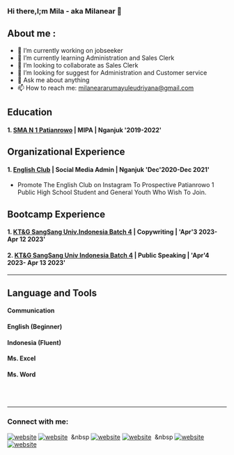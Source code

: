 ### Hi there,I;m Mila - aka Milanear 👋
## About me :
- 🔭 I’m currently working on jobseeker
- 🌱 I’m currently learning Administration and Sales Clerk
- 👯 I’m looking to collaborate as Sales Clerk
- 🤔 I’m looking for suggest for Administration and Customer service
- 💬 Ask me about anything
- 📫 How to reach me: milaneararumayuleudriyana@gmail.com

## Education

#### 1. [SMA N 1 Patianrowo](https://sman1patianrowo.sch.id) | MIPA | Nganjuk '2019-2022'

## Organizational Experience
#### 1. [English Club](https://instagram.com/englishclub_smarispat) | Social Media Admin | Nganjuk 'Dec'2020-Dec 2021'
  - Promote The English Club on Instagram To Prospective Patianrowo 1 Public High School Student and General Youth Who Wish To Join.
## Bootcamp Experience
#### 1. [KT&G SangSang Univ.Indonesia Batch 4](https://instagram.com/sangsangunivid) | Copywriting | 'Apr'3 2023-Apr 12 2023'
#### 2. [KT&G SangSang Univ Indonesia Batch 4](https://instagram.com/sangsangunivid) | Public Speaking | 'Apr'4 2023- Apr 13 2023'
---

## Language and Tools

#### Communication 
#### English (Beginner)
#### Indonesia (Fluent)
#### Ms. Excel 
#### Ms. Word
<br />
<br />

---
### Connect with me:
[![website](.img/twitter-light.svg)](https://twitter.com/LyMaiteu?t=ubam4PnGHM5uCx39yISZXQ&s=08-light-mode-only)
[![website](.img/twitter-dark.svg)](https://twitter.com/LyMaiteu-dark-mode-only)
&nbsp;&nbsp
[![website](.img/linkedin-light.svg)](https://www.linkedin.com/in/milanear-arum-ayu-leudriyana-light-mode-only)
[![website](.img/linkedin-dark.svg)](https://www.linkedin.com/in/milanear-arum-ayu-leudriyana-dark-mode-only)
&nbsp;&nbsp
[![website](.img/intagram-light.svg)](https://instagram.com/leuidazzle?igshid=ZDdkNTZiNTM=-light-mode-only)
[![website](.img/intagram-dark.svg)](https://instagram.com/leuidazzle-dark-mode-only)
